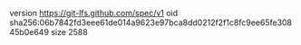 version https://git-lfs.github.com/spec/v1
oid sha256:06b7842fd3eee61de014a9623e97bca8dd0212f2f1c8fc9ee65fe30845b0e649
size 2588

